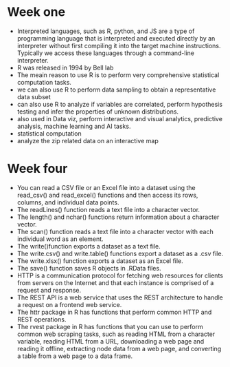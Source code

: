 # Week one
- Interpreted languages, such as R, python, and JS are a type of programming language that is interpreted and executed directly by an interpreter without first compiling it into the target machine instructions. Typically we access these languages through a command-line interpreter.
- R was released in 1994 by Bell lab
- The meain reason to use R is to perform very comprehensive statistical computation tasks. 
- we can also use R to perform data sampling to obtain a representative data subset
- can also use R to analyze if variables are correlated, perform hypothesis testing and infer the properties of unknown distributions.
- also used in Data viz, perform interactive and visual analytics, predictive analysis, machine learning and AI tasks.
- statistical computation
- analyze the zip related data on an interactive map
# Week four
- You can read a CSV file or an Excel file into a dataset using the read_csv() and read_excel() functions and then access its rows, columns, and individual data points.
- The readLines() function reads a text file into a character vector. 
- The length() and nchar() functions return information about a character vector.  
- The scan() function reads a text file into a character vector with each individual word as an element. 
- The write()function exports a dataset as a text file. 
- The write.csv() and write.table() functions export a dataset as a .csv file. 
- The write.xlsx() function exports a dataset as an Excel file. 
- The save() function saves R objects in .RData files. 
- HTTP is a communication protocol for fetching web resources for clients from servers on the Internet and that each instance is comprised of a request and response. 
- The REST API is a web service that uses the REST architecture to handle a request on a frontend web service.  
- The httr package in R has functions that perform common HTTP and REST operations. 
- The rvest package in R has functions that you can use to perform common web scraping tasks, such as reading HTML from a character variable, reading HTML from a URL, downloading a web page and reading it offline, extracting node data from a web page, and converting a table from a web page to a data frame. 
